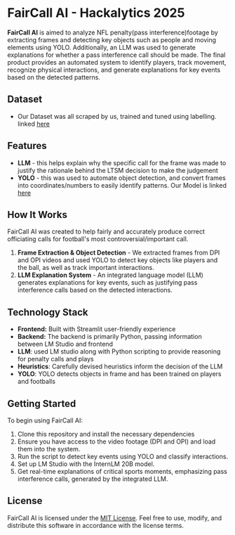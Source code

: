 # FairCall AI - Hackalytics 2025


**FairCall AI** is aimed to analyze NFL penalty(pass interference)footage by extracting frames and detecting key objects such as people and moving elements using YOLO. Additionally, an LLM was used to generate explanations for whether a pass interference call should be made. The final product provides an automated system to identify players, track movement, recognize physical interactions, and generate explanations for key events based on the detected patterns. 

## Dataset

- Our Dataset was all scraped by us, trained and tuned using labelling. linked [here](https://drive.google.com/drive/folders/1NAF99NVep4Qw7WpUSmH0-h3Wbu5Jdo48?usp=drive_link)
  
## Features

- **LLM** - this helps explain why the specific call for the frame was made to justify the rationale behind the LTSM decision to make the judgement
- **YOLO** - this was used to automate object detection, and convert frames into coordinates/numbers to easily identify patterns. Our Model is linked [here](https://drive.google.com/drive/folders/1NAF99NVep4Qw7WpUSmH0-h3Wbu5Jdo48?usp=drive_link)

 ## How It Works
  
FairCall AI was created to help fairly and accurately produce correct officiating calls for football's most controversial/important call. 
1. **Frame Extraction & Object Detection** - We extracted frames from DPI and OPI videos and used YOLO to detect key objects like players and the ball, as well as track important interactions.
3. **LLM Explanation System** - An integrated language model (LLM) generates explanations for key events, such as justifying pass interference calls based on the detected interactions.

## Technology Stack

- **Frontend:** Built with Streamlit user-friendly experience
- **Backend:** The backend is primarily Python, passing information between LM Studio and frontend
- **LLM**: used LM studio along with Python scripting to provide reasoning for penalty calls and plays
- **Heuristics**: Carefully devised heuristics inform the decision of the LLM
- **YOLO**: YOLO detects objects in frame and has been trained on players and footballs

## Getting Started 
To begin using FairCall AI:
1. Clone this repository and install the necessary dependencies
2. Ensure you have access to the video footage (DPI and OPI) and load them into the system.
3. Run the script to detect key events using YOLO and classify interactions.
4. Set up LM Studio with the InternLM 20B model.
5. Get real-time explanations of critical sports moments, emphasizing pass interference calls, generated by the integrated LLM.

## License 

FairCall AI is licensed under the [MIT License](LICENSE.txt). Feel free to use, modify, and distribute this software in accordance with the license terms.
